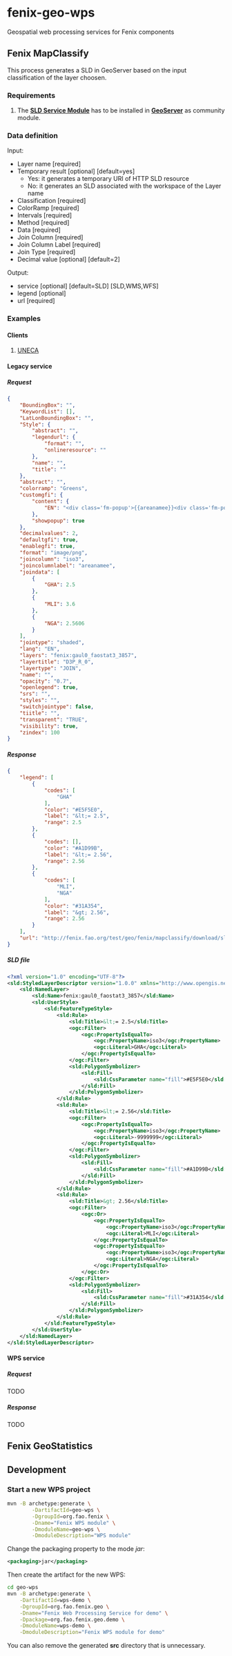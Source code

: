 # fenix-geo-wps
Geospatial web processing services for Fenix components

## Fenix MapClassify
This process generates a SLD in GeoServer based on the input classification of the layer choosen.

### Requirements

1. The **[SLD Service Module](http://docs.geoserver.org/stable/en/user/community/sldservice/index.html)** has to be installed in **[GeoServer](http://geoserver.org)** as community module.

### Data definition

Input:
- Layer name [required]
- Temporary result [optional] [default=yes]
	- Yes: it generates a temporary URI of HTTP SLD resource
	- No: it generates an SLD associated with the workspace of the Layer name
- Classification [required]
- ColorRamp [required]
- Intervals [required]
- Method [required]
- Data [required]
- Join Column [required]
- Join Column Label [required]
- Join Type [required]
- Decimal value [optional] [default=2]

Output:
- service [optional] [default=SLD] [SLD,WMS,WFS]
- legend [optional] 
- url [required]

### Examples

#### Clients

1. [UNECA](http://fenix.fao.org/demo/uneca/#/domains/population)

#### Legacy service

##### Request

```json
{
    "BoundingBox": "",
    "KeywordList": [],
    "LatLonBoundingBox": "",
    "Style": {
        "abstract": "",
        "legendurl": {
            "format": "",
            "onlineresource": ""
        },
        "name": "",
        "title": ""
    },
    "abstract": "",
    "colorramp": "Greens",
    "customgfi": {
        "content": {
            "EN": "<div class='fm-popup'>{{areanamee}}<div class='fm-popup-join-content'>{{{iso3}}} {{measurementunit}}</div></div>"
        },
        "showpopup": true
    },
    "decimalvalues": 2,
    "defaultgfi": true,
    "enablegfi": true,
    "format": "image/png",
    "joincolumn": "iso3",
    "joincolumnlabel": "areanamee",
    "joindata": [
        {
            "GHA": 2.5
        },
        {
            "MLI": 3.6
        },
        {
            "NGA": 2.5606
        }
    ],
    "jointype": "shaded",
    "lang": "EN",
    "layers": "fenix:gaul0_faostat3_3857",
    "layertitle": "D3P_R_0",
    "layertype": "JOIN",
    "name": "",
    "opacity": "0.7",
    "openlegend": true,
    "srs": "",
    "styles": "",
    "switchjointype": false,
    "tiitle": "",
    "transparent": "TRUE",
    "visibility": true,
    "zindex": 100
}
```

##### Response

```json
{
    "legend": [
        {
            "codes": [
                "GHA"
            ],
            "color": "#E5F5E0",
            "label": "&lt;= 2.5",
            "range": 2.5
        },
        {
            "codes": [],
            "color": "#A1D99B",
            "label": "&lt;= 2.56",
            "range": 2.56
        },
        {
            "codes": [
                "MLI",
                "NGA"
            ],
            "color": "#31A354",
            "label": "&gt; 2.56",
            "range": 2.56
        }
    ],
    "url": "http://fenix.fao.org/test/geo/fenix/mapclassify/download/sld/sld_e6328c92-fe5b-4a05-904f-34d8d74c0be9.sld"
}
```

##### SLD file

```xml
<?xml version="1.0" encoding="UTF-8"?>
<sld:StyledLayerDescriptor version="1.0.0" xmlns="http://www.opengis.net/sld" xmlns:gml="http://www.opengis.net/gml" xmlns:ogc="http://www.opengis.net/ogc" xmlns:sld="http://www.opengis.net/sld">
	<sld:NamedLayer>
		<sld:Name>fenix:gaul0_faostat3_3857</sld:Name>
		<sld:UserStyle>
			<sld:FeatureTypeStyle>
				<sld:Rule>
					<sld:Title>&lt;= 2.5</sld:Title>
					<ogc:Filter>
						<ogc:PropertyIsEqualTo>
							<ogc:PropertyName>iso3</ogc:PropertyName>
							<ogc:Literal>GHA</ogc:Literal>
						</ogc:PropertyIsEqualTo>
					</ogc:Filter>
					<sld:PolygonSymbolizer>
						<sld:Fill>
							<sld:CssParameter name="fill">#E5F5E0</sld:CssParameter>
						</sld:Fill>
					</sld:PolygonSymbolizer>
				</sld:Rule>
				<sld:Rule>
					<sld:Title>&lt;= 2.56</sld:Title>
					<ogc:Filter>
						<ogc:PropertyIsEqualTo>
							<ogc:PropertyName>iso3</ogc:PropertyName>
							<ogc:Literal>-9999999</ogc:Literal>
						</ogc:PropertyIsEqualTo>
					</ogc:Filter>
					<sld:PolygonSymbolizer>
						<sld:Fill>
							<sld:CssParameter name="fill">#A1D99B</sld:CssParameter>
						</sld:Fill>
					</sld:PolygonSymbolizer>
				</sld:Rule>
				<sld:Rule>
					<sld:Title>&gt; 2.56</sld:Title>
					<ogc:Filter>
						<ogc:Or>
							<ogc:PropertyIsEqualTo>
								<ogc:PropertyName>iso3</ogc:PropertyName>
								<ogc:Literal>MLI</ogc:Literal>
							</ogc:PropertyIsEqualTo>
							<ogc:PropertyIsEqualTo>
								<ogc:PropertyName>iso3</ogc:PropertyName>
								<ogc:Literal>NGA</ogc:Literal>
							</ogc:PropertyIsEqualTo>
						</ogc:Or>
					</ogc:Filter>
					<sld:PolygonSymbolizer>
						<sld:Fill>
							<sld:CssParameter name="fill">#31A354</sld:CssParameter>
						</sld:Fill>
					</sld:PolygonSymbolizer>
				</sld:Rule>
			</sld:FeatureTypeStyle>
		</sld:UserStyle>
	</sld:NamedLayer>
</sld:StyledLayerDescriptor>
```

#### WPS service

##### Request

TODO

##### Response

TODO

## Fenix GeoStatistics

## Development

### Start a new WPS project

```bash
mvn -B archetype:generate \
		-DartifactId=geo-wps \
		-DgroupId=org.fao.fenix \
		-Dname="Fenix WPS module" \
		-DmoduleName=geo-wps \
		-DmoduleDescription="WPS module"
```

Change the packaging property to the mode *jar*:

```xml
<packaging>jar</packaging>
```

Then create the artifact for the new WPS:

```bash
cd geo-wps
mvn -B archetype:generate \
	-DartifactId=wps-demo \
	-DgroupId=org.fao.fenix.geo \
	-Dname="Fenix Web Processing Service for demo" \
	-Dpackage=org.fao.fenix.geo.demo \
	-DmoduleName=wps-demo \
	-DmoduleDescription="Fenix WPS module for demo"
```

You can also remove the generated **src** directory that is unnecessary.

